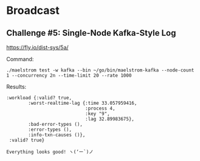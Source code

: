 # Broadcast

## Challenge #5: Single-Node Kafka-Style Log

https://fly.io/dist-sys/5a/

Command:

```shell
./maelstrom test -w kafka --bin ~/go/bin/maelstrom-kafka --node-count 1 --concurrency 2n --time-limit 20 --rate 1000
```

Results:

```shell
:workload {:valid? true,
        :worst-realtime-lag {:time 33.057959416,
                             :process 4,
                             :key "9",
                             :lag 32.89983675},
        :bad-error-types (),
        :error-types (),
        :info-txn-causes ()},
 :valid? true}
 
Everything looks good! ヽ(‘ー`)ノ
```